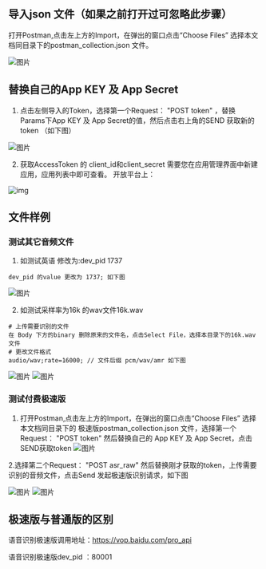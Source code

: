 ## 导入json 文件（如果之前打开过可忽略此步骤）

打开Postman,点击左上方的Import，在弹出的窗口点击“Choose Files” 选择本文档同目录下的postman_collection.json 文件。

![图片](https://raw.githubusercontent.com/Baidu-AIP/speech-demo/master/rest-api-asr/postman/doc-images/201906201400.png)

## 替换自己的App KEY 及 App Secret

1. 点击左侧导入的Token，选择第一个Request： "POST token" ，替换Params下App KEY 及 App Secret的值，然后点击右上角的SEND 获取新的token （如下图）

![图片](https://raw.githubusercontent.com/Baidu-AIP/speech-demo/master/rest-api-asr/postman/doc-images/201906201401.png)


2. 获取AccessToken 的 client_id和client_secret 需要您在应用管理界面中新建应用，应用列表中即可查看。 开放平台上： 

![img](https://raw.githubusercontent.com/Baidu-AIP/speech-demo/master/rest-api-asr/postman/doc-images/201906201700.jpg)

## 文件样例


### 测试其它音频文件

1. 如测试英语 修改为:dev_pid 1737

```Params下
dev_pid 的value 更改为 1737; 如下图
```
![图片](https://raw.githubusercontent.com/Baidu-AIP/speech-demo/master/rest-api-asr/postman/doc-images/201906201404.png)

2. 如测试采样率为16k 的wav文件16k.wav

```
# 上传需要识别的文件
在 Body 下方的binary 删除原来的文件名，点击Select File，选择本目录下的16k.wav文件
# 更改文件格式
audio/wav;rate=16000; // 文件后缀 pcm/wav/amr 如下图
```
![图片](https://raw.githubusercontent.com/Baidu-AIP/speech-demo/master/rest-api-asr/postman/doc-images/201906201405.png)
![图片](https://raw.githubusercontent.com/Baidu-AIP/speech-demo/master/rest-api-asr/postman/doc-images/201906201406.png)

### 测试付费极速版

1. 打开Postman,点击左上方的Import，在弹出的窗口点击“Choose Files” 选择本文档同目录下的 极速版postman_collection.json 文件，选择第一个Request： "POST token" 然后替换自己的 App KEY 及 App Secret，点击SEND获取token
![图片](https://raw.githubusercontent.com/Baidu-AIP/speech-demo/master/rest-api-asr/postman/doc-images/201906201407.png)

2.选择第二个Request： "POST asr_raw" 然后替换刚才获取的token，上传需要识别的音频文件，点击Send 发起极速版识别请求，如下图

![图片](https://raw.githubusercontent.com/Baidu-AIP/speech-demo/master/rest-api-asr/postman/doc-images/201906201408.png)
![图片](https://raw.githubusercontent.com/Baidu-AIP/speech-demo/master/rest-api-asr/postman/doc-images/201906201409.png)


## 极速版与普通版的区别

语音识别极速版调用地址：https://vop.baidu.com/pro_api

语音识别极速版dev_pid ：80001



